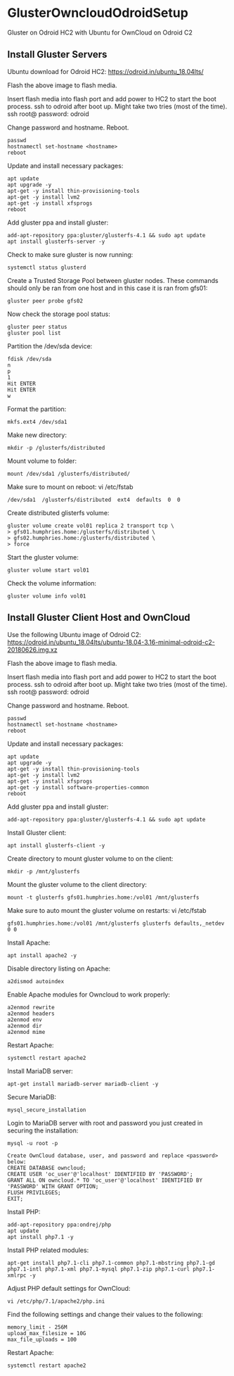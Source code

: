 # GlusterOwncloudOdroidSetup
Gluster on Odroid HC2 with Ubuntu for OwnCloud on Odroid C2

## Install Gluster Servers

Ubuntu download for Odroid HC2:
https://odroid.in/ubuntu_18.04lts/

Flash the above image to flash media.

Insert flash media into flash port and add power to HC2 to start the boot process.
ssh to odroid after boot up.  Might take two tries (most of the time).
ssh root@<host>
password: odroid

Change password and hostname.  Reboot.
```
passwd
hostnamectl set-hostname <hostname>
reboot
```

Update and install necessary packages:
```
apt update
apt upgrade -y
apt-get -y install thin-provisioning-tools
apt-get -y install lvm2
apt-get -y install xfsprogs
reboot
```

Add gluster ppa and install gluster:
```
add-apt-repository ppa:gluster/glusterfs-4.1 && sudo apt update
apt install glusterfs-server -y
```

Check to make sure gluster is now running:
```
systemctl status glusterd
```

Create a Trusted Storage Pool between gluster nodes.  These commands should only be ran from one host and in this case it is ran from gfs01:
```
gluster peer probe gfs02
```
Now check the storage pool status:
```
gluster peer status
gluster pool list
```

Partition the /dev/sda device:
```
fdisk /dev/sda
n
p
1
Hit ENTER
Hit ENTER
w
```

Format the partition:
```
mkfs.ext4 /dev/sda1
```

Make new directory:
```
mkdir -p /glusterfs/distributed
```

Mount volume to folder:
```
mount /dev/sda1 /glusterfs/distributed/
```

Make sure to mount on reboot:
vi /etc/fstab
```
/dev/sda1  /glusterfs/distributed  ext4  defaults  0  0
```

Create distributed glisterfs volume:

```
gluster volume create vol01 replica 2 transport tcp \
> gfs01.humphries.home:/glusterfs/distributed \
> gfs02.humphries.home:/glusterfs/distributed \
> force
```
Start the gluster volume:
```
gluster volume start vol01
```

Check the volume information:
```
gluster volume info vol01
```

## Install Gluster Client Host and OwnCloud

Use the following Ubuntu image of Odroid C2:
https://odroid.in/ubuntu_18.04lts/ubuntu-18.04-3.16-minimal-odroid-c2-20180626.img.xz

Flash the above image to flash media.

Insert flash media into flash port and add power to HC2 to start the boot process.
ssh to odroid after boot up.  Might take two tries (most of the time).
ssh root@<host>
password: odroid

Change password and hostname.  Reboot.
```
passwd
hostnamectl set-hostname <hostname>
reboot
```

Update and install necessary packages:
```
apt update
apt upgrade -y
apt-get -y install thin-provisioning-tools
apt-get -y install lvm2
apt-get -y install xfsprogs
apt-get -y install software-properties-common
reboot
```

Add gluster ppa and install gluster:
```
add-apt-repository ppa:gluster/glusterfs-4.1 && sudo apt update
```

Install Gluster client:
```
apt install glusterfs-client -y
```

Create directory to mount gluster volume to on the client:
```
mkdir -p /mnt/glusterfs
```

Mount the gluster volume to the client directory:
```
mount -t glusterfs gfs01.humphries.home:/vol01 /mnt/glusterfs
```

Make sure to auto mount the gluster volume on restarts:
vi /etc/fstab
```
gfs01.humphries.home:/vol01 /mnt/glusterfs glusterfs defaults,_netdev 0 0
```

Install Apache:
```
apt install apache2 -y
```

Disable directory listing on Apache:
```
a2dismod autoindex
```

Enable Apache modules for Owncloud to work properly:
```
a2enmod rewrite
a2enmod headers
a2enmod env
a2enmod dir
a2enmod mime
```

Restart Apache:
```
systemctl restart apache2
```

Install MariaDB server:
```
apt-get install mariadb-server mariadb-client -y
```

Secure MariaDB:
```
mysql_secure_installation
```

Login to MariaDB server with root and password you just created in securing the installation:
```
mysql -u root -p

Create OwnCloud database, user, and password and replace <password> below:
CREATE DATABASE owncloud;
CREATE USER 'oc_user'@'localhost' IDENTIFIED BY 'PASSWORD';
GRANT ALL ON owncloud.* TO 'oc_user'@'localhost' IDENTIFIED BY 'PASSWORD' WITH GRANT OPTION; 
FLUSH PRIVILEGES;
EXIT;
```

Install PHP:
```
add-apt-repository ppa:ondrej/php
apt update
apt install php7.1 -y
```

Install PHP related modules:
```
apt-get install php7.1-cli php7.1-common php7.1-mbstring php7.1-gd php7.1-intl php7.1-xml php7.1-mysql php7.1-zip php7.1-curl php7.1-xmlrpc -y
```

Adjust PHP default settings for OwnCloud:
```
vi /etc/php/7.1/apache2/php.ini
```

Find the following settings and change their values to the following:
```
memory_limit - 256M
upload_max_filesize = 10G
max_file_uploads = 100
```

Restart Apache:
```
systemctl restart apache2
```
